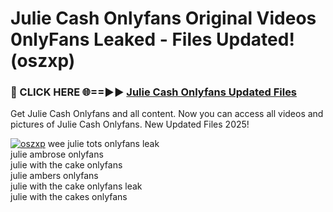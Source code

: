 # Julie Cash Onlyfans Original Videos 0nlyFans Leaked - Files Updated! (oszxp)

<h3>🔴 CLICK HERE 🌐==►► <a href="https://tinyurl.com/2wckxsce" rel="nofollow">Julie Cash Onlyfans Updated Files</a></h3>

Get Julie Cash Onlyfans and all content. Now you can access all videos and pictures of Julie Cash Onlyfans. New Updated Files 2025!

[![oszxp](https://i.imgur.com/AFduVYN.gif)](https://tinyurl.com/2wckxsce)
wee julie tots onlyfans leak<br>
julie ambrose onlyfans<br>
julie with the cake onlyfans<br>
julie ambers onlyfans<br>
julie with the cake onlyfans leak<br>
julie with the cakes onlyfans